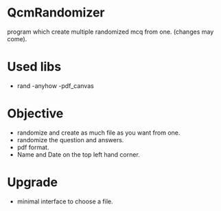 # QcmRandomizer

program which create multiple randomized mcq from one.
(changes may come).

# Used libs
- rand
-anyhow
-pdf_canvas
# Objective

- randomize and create as much file as you want from one.
- randomize the question and answers.
- pdf format.
- Name and Date on the top left hand corner.
# Upgrade 

- minimal interface to choose a file.
